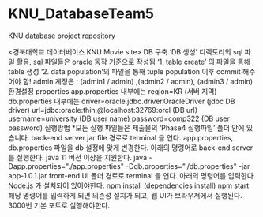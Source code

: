 # KNU_DatabaseTeam5
KNU database project repository

<경북대학교 데이터베이스 KNU Movie site>
DB 구축
	‘DB 생성’ 디렉토리의 sql 파일 활용, sql 파일들은 oracle 동작 기준으로 작성됨
	‘1. table create’ 의 파일을 통해 table 생성
	‘2. data population’의 파일을 통해 tuple population
	이후 commit 해주어야 함!
	admin 계정은 : (admin1 / admin) ,(admin2 / admin), (admin3 / admin)
환경설정 properties
	app.properties 내부에는 
		region=KR (서버 지역)
	db.properties 내부에는
		driver=oracle.jdbc.driver.OracleDriver (jdbc DB driver)
		url=jdbc:oracle:thin:@localhost:32769:orcl (DB url) 
		username=university (DB user name)
		password=comp322 (DB user password)
실행방법
	*모든 실행 파일들은 제출물의 ‘Phase4 실행파일’ 폴더 안에 있습니다.
	back-end server jar file 경로로 terminal 을 연다.
	app.properties, db.properties 파일을 db 설정에 맞게 변경한다.
	아래의 명령어로 back-end server를 실행한다. java 11 버전 이상을 지원한다.
		java -Dapp.properties="./app.properties" -Ddb.properties="./db.properties" -jar app-1.0.1.jar
	front-end UI 폴더 경로로 terminal 을 연다.
	아래의 명령어를 입력한다. Node.js 가 설치되어 있어야한다.
		npm install (dependencies install)
		npm start
	해당 명령어를 입력하게 되면 의존성 설치가 되고, 웹 UI가 브라우저에서 실행된다. 3000번 기본 포트로 실행해야한다.

